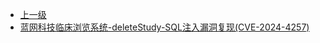 * [上一级](docs/wy876_poc/)
* [蓝网科技临床浏览系统-deleteStudy-SQL注入漏洞复现(CVE-2024-4257)](docs/wy876_poc/%E8%93%9D%E7%BD%91%E7%A7%91%E6%8A%80%E4%B8%B4%E5%BA%8A%E6%B5%8F%E8%A7%88%E7%B3%BB%E7%BB%9F/%E8%93%9D%E7%BD%91%E7%A7%91%E6%8A%80%E4%B8%B4%E5%BA%8A%E6%B5%8F%E8%A7%88%E7%B3%BB%E7%BB%9F-deleteStudy-SQL%E6%B3%A8%E5%85%A5%E6%BC%8F%E6%B4%9E%E5%A4%8D%E7%8E%B0%28CVE-2024-4257%29.md)
